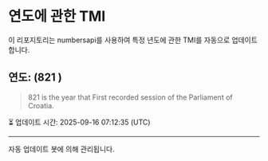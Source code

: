 
# 연도에 관한 TMI

이 리포지토리는 numbersapi를 사용하여 특정 년도에 관한 TMI를 자동으로 업데이트합니다.

## 연도: (821 )
> 821 is the year that First recorded session of the Parliament of Croatia.

⏳ 업데이트 시간: 2025-09-16 07:12:35 (UTC)

---
자동 업데이트 봇에 의해 관리됩니다.
